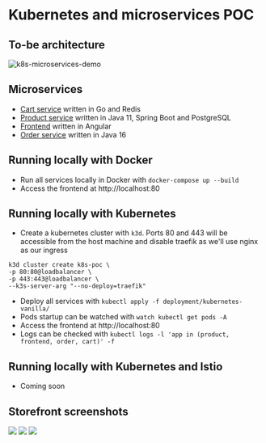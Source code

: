 # Kubernetes and microservices POC

## To-be architecture
![k8s-microservices-demo](https://user-images.githubusercontent.com/9336586/115996458-ba686700-a5b5-11eb-9fb4-0e0ae109906f.png)

## Microservices
* [Cart service](./cart/) written in Go and Redis
* [Product service](./product/) written in Java 11, Spring Boot and PostgreSQL
* [Frontend](./frontend/) written in Angular
* [Order service](./order) written in Java 16

## Running locally with Docker
* Run all services locally in Docker with `docker-compose up --build`
* Access the frontend at http://localhost:80

## Running locally with Kubernetes
* Create a kubernetes cluster with `k3d`. Ports 80 and 443 will be accessible from the host machine and disable traefik as we'll use nginx as our ingress
```
k3d cluster create k8s-poc \
-p 80:80@loadbalancer \
-p 443:443@loadbalancer \
--k3s-server-arg "--no-deploy=traefik"
```
* Deploy all services with `kubectl apply -f deployment/kubernetes-vanilla/`
* Pods startup can be watched with `watch kubectl get pods -A`
* Access the frontend at http://localhost:80
* Logs can be checked with `kubectl logs -l 'app in (product, frontend, order, cart)' -f`

## Running locally with Kubernetes and Istio
* Coming soon


## Storefront screenshots
![](https://user-images.githubusercontent.com/9336586/120122720-d5b02e80-c180-11eb-9b1c-446a26c4b58a.png)
![](https://user-images.githubusercontent.com/9336586/120122722-d8128880-c180-11eb-8175-97d2e17201ed.png)
![](https://user-images.githubusercontent.com/9336586/120122723-d943b580-c180-11eb-835d-4011097b7344.png)
